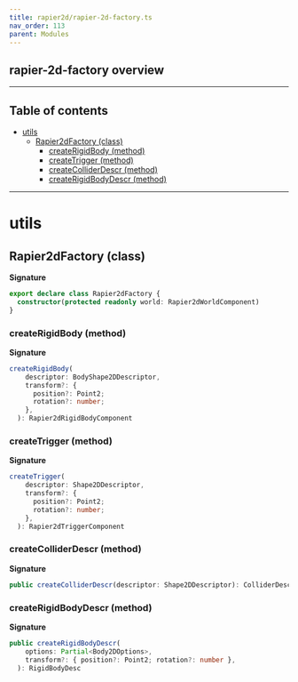 ```yaml
---
title: rapier2d/rapier-2d-factory.ts
nav_order: 113
parent: Modules
---
```


## rapier-2d-factory overview

---

<h2 class="text-delta">Table of contents</h2>

- [utils](#utils)
  - [Rapier2dFactory (class)](#rapier2dfactory-class)
    - [createRigidBody (method)](#createrigidbody-method)
    - [createTrigger (method)](#createtrigger-method)
    - [createColliderDescr (method)](#createcolliderdescr-method)
    - [createRigidBodyDescr (method)](#createrigidbodydescr-method)

---

# utils

## Rapier2dFactory (class)

**Signature**

```ts
export declare class Rapier2dFactory {
  constructor(protected readonly world: Rapier2dWorldComponent)
}
```

### createRigidBody (method)

**Signature**

```ts
createRigidBody(
    descriptor: BodyShape2DDescriptor,
    transform?: {
      position?: Point2;
      rotation?: number;
    },
  ): Rapier2dRigidBodyComponent
```

### createTrigger (method)

**Signature**

```ts
createTrigger(
    descriptor: Shape2DDescriptor,
    transform?: {
      position?: Point2;
      rotation?: number;
    },
  ): Rapier2dTriggerComponent
```

### createColliderDescr (method)

**Signature**

```ts
public createColliderDescr(descriptor: Shape2DDescriptor): ColliderDesc[]
```

### createRigidBodyDescr (method)

**Signature**

```ts
public createRigidBodyDescr(
    options: Partial<Body2DOptions>,
    transform?: { position?: Point2; rotation?: number },
  ): RigidBodyDesc
```
